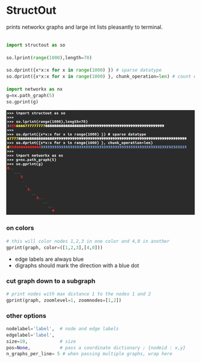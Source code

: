 # StructOut

prints networkx graphs and large int lists pleasantly to terminal. 



```python

import structout as so

so.lprint(range(1000),length=70)

so.dprint({x*x:x for x in range(1000) }) # sparse datatype
so.dprint({x*x:x for x in range(1000) }, chunk_operation=len) # count elements oO

import networkx as nx
g=nx.path_graph(5)
so.gprint(g)


```

![''](https://raw.githubusercontent.com/smautner/StructOut/master/example.png)



### on colors

```python
# this will color nodes 1,2,3 in one color and 4,0 in another
gprint(graph, color=([1,2,3],[4,0]))
```

-  edge labels are always blue
-  digraphs should mark the direction with a blue dot 

### cut graph down to a subgraph 

```python
# print nodes with max distance 1 to the nodes 1 and 2 
gprint(graph, zoomlevel=1, zoomnodes=[1,2]) 
```


### other options 

```python
nodelabel='label',  # node and edge labels
edgelabel='label',
size=10,            # size
pos=None,           # pass a coordinate dictionary ; {nodeid : x,y} 
n_graphs_per_line= 5 # when passing multiple graphs, wrap here
```

